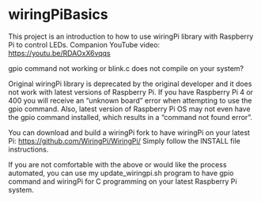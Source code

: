 # wiringPiBasics

This project is an introduction to how to use wiringPi library with Raspberry Pi to control LEDs.
Companion YouTube video: https://youtu.be/RDAOxX6vqqs
  
gpio command not working or blink.c does not compile on your system?

Original wiringPi library is deprecated by the original developer and it does not work with latest versions of
Raspberry Pi. If you have Raspberry Pi 4 or 400 you will receive an “unknown board” error when
attempting to use the gpio command. Also, latest version of Raspberry Pi OS may not even have the gpio
command installed, which results in a “command not found error”.

You can download and build a wiringPi fork to have wiringPi on your latest Pi: https://github.com/WiringPi/WiringPi/
Simply follow the INSTALL file instructions.

If you are not comfortable with the above or would like the process automated, you can use my update_wiringpi.sh program
to have gpio command and wiringPi for C programming on your latest Raspberry Pi system.

